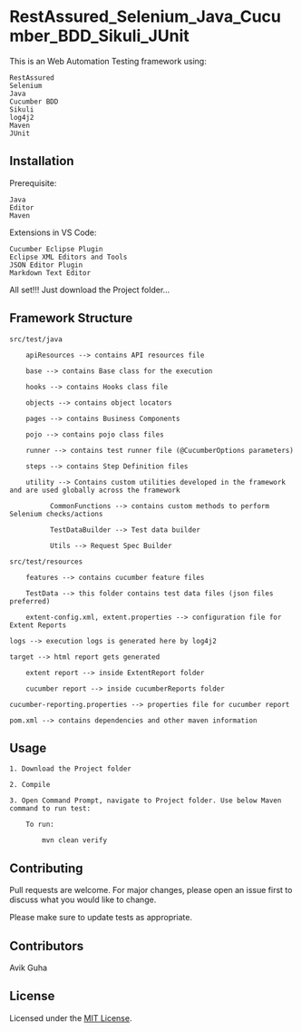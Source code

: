 # RestAssured_Selenium_Java_Cucumber_BDD_Sikuli_JUnit

This is an Web Automation Testing framework using:

	RestAssured
	Selenium
	Java
	Cucumber BDD
	Sikuli
	log4j2
	Maven
	JUnit

## Installation

Prerequisite:

	Java
	Editor
	Maven

Extensions in VS Code:

	Cucumber Eclipse Plugin
	Eclipse XML Editors and Tools
	JSON Editor Plugin
	Markdown Text Editor

All set!!! Just download the Project folder...

## Framework Structure

	src/test/java
	
		apiResources --> contains API resources file
	
		base --> contains Base class for the execution
		
		hooks --> contains Hooks class file
		
		objects --> contains object locators
		
		pages --> contains Business Components
		
		pojo --> contains pojo class files
		
		runner --> contains test runner file (@CucumberOptions parameters)
		
		steps --> contains Step Definition files
		
		utility --> Contains custom utilities developed in the framework and are used globally across the framework
		
		      CommonFunctions --> contains custom methods to perform Selenium checks/actions
		      
		      TestDataBuilder --> Test data builder
		      
		      Utils --> Request Spec Builder
	
	src/test/resources
	
		features --> contains cucumber feature files
		
		TestData --> this folder contains test data files (json files preferred)
		
		extent-config.xml, extent.properties --> configuration file for Extent Reports
	
	logs --> execution logs is generated here by log4j2
	
	target --> html report gets generated
	
		extent report --> inside ExtentReport folder
		
		cucumber report --> inside cucumberReports folder
	
	cucumber-reporting.properties --> properties file for cucumber report
	
	pom.xml --> contains dependencies and other maven information

## Usage

	1. Download the Project folder
	
	2. Compile
	
	3. Open Command Prompt, navigate to Project folder. Use below Maven command to run test:
	
		To run:
		
			mvn clean verify

## Contributing

Pull requests are welcome. For major changes, please open an issue first to discuss what you would like to change.

Please make sure to update tests as appropriate.

## Contributors

Avik Guha

## License

Licensed under the [MIT License](LICENSE).
